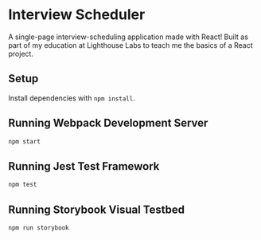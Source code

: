 # Interview Scheduler

A single-page interview-scheduling application made with React! Built as part of my education at Lighthouse Labs to teach me the basics of a React project.

## Setup

Install dependencies with `npm install`.

## Running Webpack Development Server

```sh
npm start
```

## Running Jest Test Framework

```sh
npm test
```

## Running Storybook Visual Testbed

```sh
npm run storybook
```
